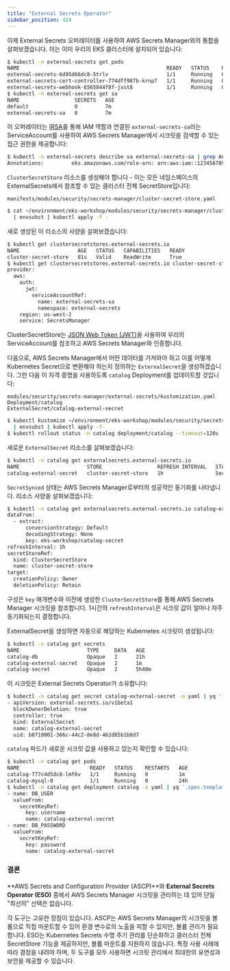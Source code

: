 ```yaml
---
title: "External Secrets Operator"
sidebar_position: 424
---
```


이제 External Secrets 오퍼레이터를 사용하여 AWS Secrets Manager와의 통합을 살펴보겠습니다. 이는 이미 우리의 EKS 클러스터에 설치되어 있습니다:

```bash
$ kubectl -n external-secrets get pods
NAME                                                READY   STATUS    RESTARTS   AGE
external-secrets-6d95d66dc8-5trlv                   1/1     Running   0          7m
external-secrets-cert-controller-774dff987b-krnp7   1/1     Running   0          7m
external-secrets-webhook-6565844f8f-jxst8           1/1     Running   0          7m
$ kubectl -n external-secrets get sa
NAME                  SECRETS   AGE
default               0         7m
external-secrets-sa   0         7m
```

이 오퍼레이터는 [IRSA](../../iam-roles-for-service-accounts/)를 통해 IAM 역할과 연결된 `external-secrets-sa`라는 ServiceAccount를 사용하여 AWS Secrets Manager에서 시크릿을 검색할 수 있는 접근 권한을 제공합니다:

```bash
$ kubectl -n external-secrets describe sa external-secrets-sa | grep Annotations
Annotations:         eks.amazonaws.com/role-arn: arn:aws:iam::1234567890:role/eks-workshop-external-secrets-sa-irsa
```

`ClusterSecretStore` 리소스를 생성해야 합니다 - 이는 모든 네임스페이스의 ExternalSecrets에서 참조할 수 있는 클러스터 전체 SecretStore입니다:

```file
manifests/modules/security/secrets-manager/cluster-secret-store.yaml
```

```bash
$ cat ~/environment/eks-workshop/modules/security/secrets-manager/cluster-secret-store.yaml \
  | envsubst | kubectl apply -f -
```

새로 생성된 이 리소스의 사양을 살펴보겠습니다:

```bash
$ kubectl get clustersecretstores.external-secrets.io
NAME                   AGE   STATUS   CAPABILITIES   READY
cluster-secret-store   81s   Valid    ReadWrite      True
$ kubectl get clustersecretstores.external-secrets.io cluster-secret-store  -o yaml | yq '.spec'
provider:
  aws:
    auth:
      jwt:
        serviceAccountRef:
          name: external-secrets-sa
          namespace: external-secrets
    region: us-west-2
    service: SecretsManager

```

ClusterSecretStore는 [JSON Web Token (JWT)](https://jwt.io/)을 사용하여 우리의 ServiceAccount를 참조하고 AWS Secrets Manager와 인증합니다.

다음으로, AWS Secrets Manager에서 어떤 데이터를 가져와야 하고 이를 어떻게 Kubernetes Secret으로 변환해야 하는지 정의하는 `ExternalSecret`을 생성하겠습니다. 그런 다음 이 자격 증명을 사용하도록 `catalog` Deployment를 업데이트할 것입니다:

```kustomization
modules/security/secrets-manager/external-secrets/kustomization.yaml
Deployment/catalog
ExternalSecret/catalog-external-secret
```

```bash
$ kubectl kustomize ~/environment/eks-workshop/modules/security/secrets-manager/external-secrets/ \
  | envsubst | kubectl apply -f-
$ kubectl rollout status -n catalog deployment/catalog --timeout=120s
```

새로운 `ExternalSecret` 리소스를 살펴보겠습니다:

```bash
$ kubectl -n catalog get externalsecrets.external-secrets.io
NAME                      STORE                  REFRESH INTERVAL   STATUS         READY
catalog-external-secret   cluster-secret-store   1h                 SecretSynced   True
```

`SecretSynced` 상태는 AWS Secrets Manager로부터의 성공적인 동기화를 나타냅니다. 리소스 사양을 살펴보겠습니다:

```bash
$ kubectl -n catalog get externalsecrets.external-secrets.io catalog-external-secret -o yaml | yq '.spec'
dataFrom:
  - extract:
      conversionStrategy: Default
      decodingStrategy: None
      key: eks-workshop/catalog-secret
refreshInterval: 1h
secretStoreRef:
  kind: ClusterSecretStore
  name: cluster-secret-store
target:
  creationPolicy: Owner
  deletionPolicy: Retain
```

구성은 `key` 매개변수와 이전에 생성한 `ClusterSecretStore`를 통해 AWS Secrets Manager 시크릿을 참조합니다. 1시간의 `refreshInterval`은 시크릿 값이 얼마나 자주 동기화되는지 결정합니다.

ExternalSecret을 생성하면 자동으로 해당하는 Kubernetes 시크릿이 생성됩니다:

```bash
$ kubectl -n catalog get secrets
NAME                      TYPE     DATA   AGE
catalog-db                Opaque   2      21h
catalog-external-secret   Opaque   2      1m
catalog-secret            Opaque   2      5h40m
```

이 시크릿은 External Secrets Operator가 소유합니다:

```bash
$ kubectl -n catalog get secret catalog-external-secret -o yaml | yq '.metadata.ownerReferences'
- apiVersion: external-secrets.io/v1beta1
  blockOwnerDeletion: true
  controller: true
  kind: ExternalSecret
  name: catalog-external-secret
  uid: b8710001-366c-44c2-8e8d-462d85b1b8d7
```

`catalog` 파드가 새로운 시크릿 값을 사용하고 있는지 확인할 수 있습니다:

```bash
$ kubectl -n catalog get pods
NAME                       READY   STATUS    RESTARTS   AGE
catalog-777c4d5dc8-lmf6v   1/1     Running   0          1m
catalog-mysql-0            1/1     Running   0          24h
$ kubectl -n catalog get deployment catalog -o yaml | yq '.spec.template.spec.containers[] | .env'
- name: DB_USER
  valueFrom:
    secretKeyRef:
      key: username
      name: catalog-external-secret
- name: DB_PASSWORD
  valueFrom:
    secretKeyRef:
      key: password
      name: catalog-external-secret
```

### 결론

**AWS Secrets and Configuration Provider (ASCP)**와 **External Secrets Operator (ESO)** 중에서 AWS Secrets Manager 시크릿을 관리하는 데 있어 단일 "최선의" 선택은 없습니다.

각 도구는 고유한 장점이 있습니다. ASCP는 AWS Secrets Manager의 시크릿을 볼륨으로 직접 마운트할 수 있어 환경 변수로의 노출을 피할 수 있지만, 볼륨 관리가 필요합니다. ESO는 Kubernetes Secrets 수명 주기 관리를 단순화하고 클러스터 전체 SecretStore 기능을 제공하지만, 볼륨 마운트를 지원하지 않습니다. 특정 사용 사례에 따라 결정을 내려야 하며, 두 도구를 모두 사용하면 시크릿 관리에서 최대한의 유연성과 보안을 제공할 수 있습니다.